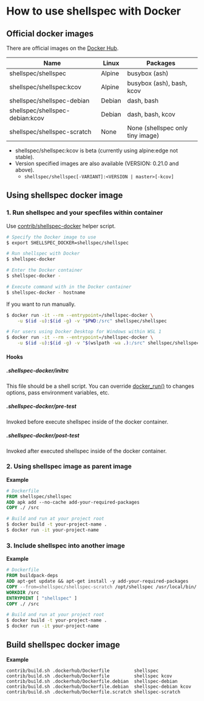# How to use shellspec with Docker

## Official docker images

There are official images on the [Docker Hub](https://hub.docker.com/r/shellspec/shellspec).

| Name                            | Linux  | Packages                         |
| ------------------------------- | ------ | -------------------------------- |
| shellspec/shellspec             | Alpine | busybox (ash)                    |
| shellspec/shellspec:kcov        | Alpine | busybox (ash), bash, kcov        |
| shellspec/shellspec-debian      | Debian | dash, bash                       |
| shellspec/shellspec-debian:kcov | Debian | dash, bash, kcov                 |
| shellspec/shellspec-scratch     | None   | None (shellspec only tiny image) |

- shellspec/shellspec:kcov is beta (currently using alpine:edge not stable).
- Version specified images are also available (VERSION: 0.21.0 and above).
  - `shellspec/shellspec[-VARIANT]:<VERSION | master>[-kcov]`

## Using shellspec docker image

### 1. Run shellspec and your specfiles within container

Use [contrib/shellspec-docker](../contrib/shellspec-docker) helper script.

```sh
# Specify the Docker image to use
$ export SHELLSPEC_DOCKER=shellspec/shellspec

# Run shellspec with Docker
$ shellspec-docker

# Enter the Docker container
$ shellspec-docker -

# Execute command with in the Docker container
$ shellspec-docker - hostname
```

If you want to run manually.

```sh
$ docker run -it --rm --entrypoint=/shellspec-docker \
    -u $(id -u):$(id -g) -v "$PWD:/src" shellspec/shellspec

# For users using Docker Desktop for Windows within WSL 1
$ docker run -it --rm --entrypoint=/shellspec-docker \
    -u $(id -u):$(id -g) -v "$(wslpath -wa .):/src" shellspec/shellspec
```

#### Hooks

##### .shellspec-docker/initrc

This file should be a shell script. You can override [docker_run()](../contrib/shellspec-docker) to
changes options, pass environment variables, etc.

##### .shellspec-docker/pre-test

Invoked before execute shellspec inside of the docker container.

##### .shellspec-docker/post-test

Invoked after executed shellspec inside of the docker container.

### 2. Using shellspec image as parent image

**Example**

```Dockerfile
# Dockerfile
FROM shellspec/shellspec
ADD apk add --no-cache add-your-required-packages
COPY ./ /src
```

```sh
# Build and run at your project root
$ docker build -t your-project-name .
$ docker run -it your-project-name
```

### 3. Include shellspec into another image

**Example**

```Dockerfile
# Dockerfile
FROM buildpack-deps
ADD apt-get update && apt-get install -y add-your-required-packages
COPY --from=shellspec/shellspec-scratch /opt/shellspec /usr/local/bin/
WORKDIR /src
ENTRYPOINT [ "shellspec" ]
COPY ./ /src
```

```sh
# Build and run at your project root
$ docker build -t your-project-name .
$ docker run -it your-project-name
```

## Build shellspec docker image

**Example**

```
contrib/build.sh .dockerhub/Dockerfile         shellspec
contrib/build.sh .dockerhub/Dockerfile         shellspec kcov
contrib/build.sh .dockerhub/Dockerfile.debian  shellspec-debian
contrib/build.sh .dockerhub/Dockerfile.debian  shellspec-debian kcov
contrib/build.sh .dockerhub/Dockerfile.scratch shellspec-scratch
```
